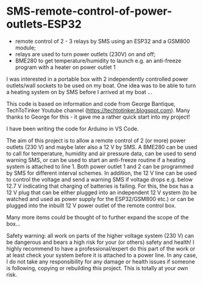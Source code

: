 # SMS-remote-control-of-power-outlets-ESP32
- remote control of 2 - 3 relays by SMS using an ESP32 and a GSM800 module; 
- relays are used to turn power outlets (230V) on and off; 
- BME280 to get temperature/humidity to launch e.g. an anti-freeze program with a heater on power outlet 1

I was interested in a portable box with 2 independently controlled power outlets/wall sockets to be used on my boat. One idea was to be able to turn a heating system on by SMS before I arrived at my boat ...

This code is based on information and code from George Bantique, TechToTinker Youtube channel (https://techtotinker.blogspot.com). Many thanks to George for this - it gave me a rather quick start into my project!

I have been writing the code for Arduino in VS Code.

The aim of this project is to allow a remote control of 2 (or more) power outlets (230 V) and maybe later also a 12 V by SMS. A BME280 can be used to call for temperature, humidity and air pressure data, can be used to send warning SMS, or can be used to start an anti-freeze routine if a heating system is attached to line 1. Both power outlet 1 and 2 can be programmed by SMS for different interval schemes. 
In addition, the 12 V line can be used to control the voltage and send a warning SMS if voltage drops e.g. below 12.7 V indicating that charging of batteries is failing. For this, the box has a 12 V plug that can be either plugged into an independent 12 V system (to be watched and used as power supply for the ESP32/GSM800 etc.) or can be plugged into the inbuilt 12 V power outlet of the remote control box.

Many more items could be thought of to further expand the scope of the box...

Safety warning: all work on parts of the higher voltage system (230 V) can be dangerous and bears a high risk for your (or others) safety and health! I highly recommend to have a professional/expert do this part of the work or at least check your system before it is attached to a power line. In any case, I do not take any responsibility for any damage or health issues if someone is following, copying or rebuilding this project. This is totally at your own risk.
